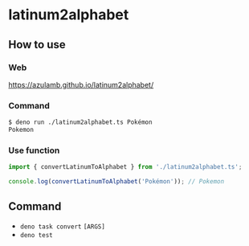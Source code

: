 # latinum2alphabet

## How to use

### Web

https://azulamb.github.io/latinum2alphabet/

### Command

```sh
$ deno run ./latinum2alphabet.ts Pokémon
Pokemon
```

### Use function

```ts
import { convertLatinumToAlphabet } from './latinum2alphabet.ts';

console.log(convertLatinumToAlphabet('Pokémon')); // Pokemon
```

## Command

- `deno task convert` `[ARGS]`
- `deno test`
